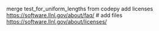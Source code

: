 merge test_for_uniform_lengths from codepy
add licenses
https://software.llnl.gov/about/faq/ # add files
https://software.llnl.gov/about/licenses/

